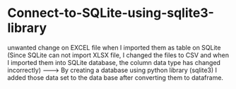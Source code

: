 # Connect-to-SQLite-using-sqlite3-library
unwanted change on EXCEL file when I imported them as table on SQLite (Since SQLite can not import XLSX file, I changed the files to CSV and when I imported them into SQLite database, the column data type has changed incorrectly) ---> By creating a database using python library (sqlite3) I added those data set to the data base after converting them to dataframe.
